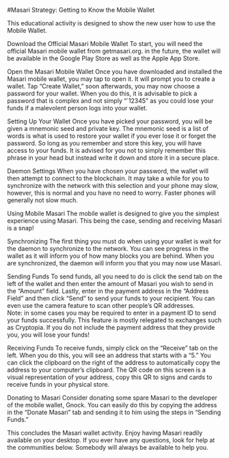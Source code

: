 #Masari Strategy: Getting to Know the Mobile Wallet

This educational activity is designed to show the new user how to use the Mobile Wallet.

Download the Official Masari Mobile Wallet
To start, you will need the official Masari mobile wallet from getmasari.org. in the future, the wallet will be available in the Google Play Store as well as the Apple App Store. 

Open the Masari Mobile Wallet
Once you have downloaded and installed the Masari mobile wallet, you may tap to open it. It will prompt you to create a wallet. Tap “Create Wallet,” soon afterwards, you may now choose a password for your wallet. When you do this, it is advisable to pick a password that is complex and not simply “`12345” as you could lose your funds if a malevolent person logs into your wallet.

Setting Up Your Wallet
Once you have picked your password, you will be given a mnemonic seed and private key. The mnemonic seed is a list of words is what is used to restore your wallet if you ever lose it or forget the password. So long as you remember and store this key, you will have access to your funds. It is advised for you not to simply remember this phrase in your head but instead write it down and store it in a secure place. 

Daemon Settings
When you have chosen your password, the wallet will then attempt to connect to the blockchain. It may take a while for you to synchronize with the network with this selection and your phone may slow, however, this is normal and you have no need to worry. Faster phones will generally not slow much. 

Using Mobile Masari
The mobile wallet is designed to give you the simplest experience using Masari. This being the case, sending and receiving Masari is a snap! 

Synchronizing
The first thing you must do when using your wallet is wait for the daemon to synchronize to the network. You can see progress in the wallet as it will inform you of how many blocks you are behind. When you are synchronized, the daemon will inform you that you may now use Masari. 

Sending Funds
To send funds, all you need to do is click the send tab on the left of the wallet and then enter the amount of Masari you wish to send in the “Amount” field. Lastly, enter in the payment address in the “Address Field” and then click “Send” to send your funds to your recipient. You can even use the camera feature to scan other people’s QR addresses.  
Note: in some cases you may be required to enter in a payment ID to send your funds successfully. This feature is mostly relegated to exchanges such as Cryptopia. If you do not include the payment address that they provide you, you will lose your funds! 

Receiving Funds
To receive funds, simply click on the “Receive” tab on the left. When you do this, you will see an address that starts with a “5.” You can click the clipboard on the right of the address to automatically copy the address to your computer’s clipboard. The QR code on this screen is a visual representation of your address, copy this QR to signs and cards to receive funds in your physical store. 

Donating to Masari
Consider donating some spare Masari to the developer of the mobile wallet, Gnock. You can easily do this by copying the address in the “Donate Masari” tab and sending it to him using the steps in “Sending Funds.”

This concludes the Masari wallet activity. Enjoy having Masari readily available on your desktop. If you ever have any questions, look for help at the communities below. Somebody will always be available to help you. 
